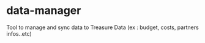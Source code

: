 # data-manager
Tool to manage and sync data to Treasure Data (ex : budget, costs, partners infos..etc)

